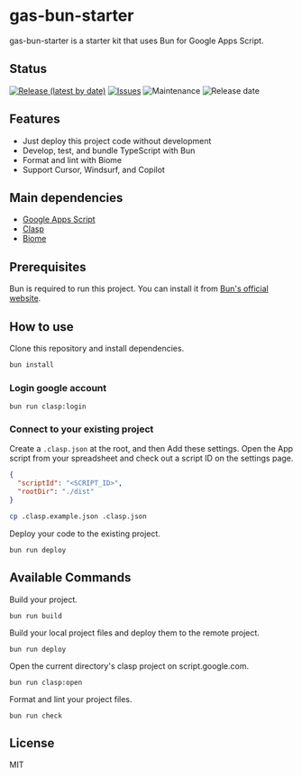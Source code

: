# gas-bun-starter

gas-bun-starter is a starter kit that uses Bun for Google Apps Script.

## Status

[![Release (latest by date)](https://img.shields.io/github/v/release/Kazuki-tam/gas-bun-starter)](https://github.com/Kazuki-tam/gas-bun-starter/releases/tag/v0.0.1)
[![Issues](https://img.shields.io/github/issues/Kazuki-tam/gas-bun-starter)](https://github.com/Kazuki-tam/gas-bun-starter/issues)
![Maintenance](https://img.shields.io/maintenance/yes/2025)
![Release date](https://img.shields.io/github/release-date/Kazuki-tam/gas-bun-starter)

## Features
- Just deploy this project code without development
- Develop, test, and bundle TypeScript with Bun
- Format and lint with Biome
- Support Cursor, Windsurf, and Copilot

## Main dependencies

- [Google Apps Script](https://workspace.google.co.jp/intl/ja/products/apps-script/)
- [Clasp](https://github.com/google/clasp)
- [Biome](https://biomejs.dev/)

## Prerequisites

Bun is required to run this project. You can install it from [Bun's official website](https://bun.sh/docs/installation).

## How to use

Clone this repository and install dependencies.

```bash
bun install
```

### Login google account

```shell
bun run clasp:login
```

### Connect to your existing project

Create a `.clasp.json` at the root, and then Add these settings.
Open the App script from your spreadsheet and check out a script ID on the settings page.

```json
{
  "scriptId": "<SCRIPT_ID>",
  "rootDir": "./dist"
}
```

```bash
cp .clasp.example.json .clasp.json
```

Deploy your code to the existing project.

```shell
bun run deploy
```

## Available Commands

Build your project.

```shell
bun run build
```

Build your local project files and deploy them to the remote project.

```shell
bun run deploy
```

Open the current directory's clasp project on script.google.com.

```shell
bun run clasp:open
```

Format and lint your project files.

```shell
bun run check
```

## License
MIT